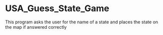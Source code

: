 # USA_Guess_State_Game
This program asks the user for the name of a state and places the state on the map if answered correctly
